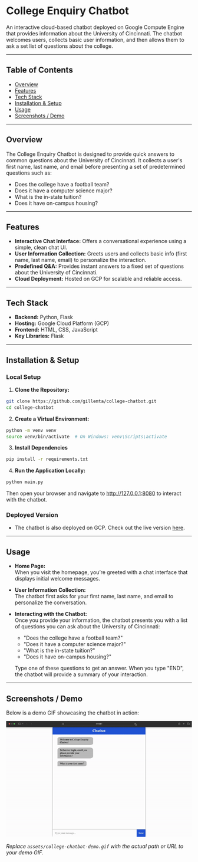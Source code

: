 # College Enquiry Chatbot

An interactive cloud-based chatbot deployed on Google Compute Engine that provides information about the University of Cincinnati. The chatbot welcomes users, collects basic user information, and then allows them to ask a set list of questions about the college.

---

## Table of Contents

- [Overview](#overview)
- [Features](#features)
- [Tech Stack](#tech-stack)
- [Installation & Setup](#installation--setup)
- [Usage](#usage)
- [Screenshots / Demo](#screenshots--demo)

---

## Overview

The College Enquiry Chatbot is designed to provide quick answers to common questions about the University of Cincinnati. It collects a user's first name, last name, and email before presenting a set of predetermined questions such as:

- Does the college have a football team?
- Does it have a computer science major?
- What is the in-state tuition?
- Does it have on-campus housing?

---

## Features

- **Interactive Chat Interface:** Offers a conversational experience using a simple, clean chat UI.
- **User Information Collection:** Greets users and collects basic info (first name, last name, email) to personalize the interaction.
- **Predefined Q&A:** Provides instant answers to a fixed set of questions about the University of Cincinnati.
- **Cloud Deployment:** Hosted on GCP for scalable and reliable access.

---

## Tech Stack

- **Backend:** Python, Flask
- **Hosting:** Google Cloud Platform (GCP)
- **Frontend:** HTML, CSS, JavaScript
- **Key Libraries:** Flask

---


## Installation & Setup

### Local Setup

1. **Clone the Repository:**
  ```bash
  git clone https://github.com/gillemta/college-chatbot.git
  cd college-chatbot
  ```

2. **Create a Virtual Environment:**
  ```bash
  python -m venv venv
  source venv/bin/activate  # On Windows: venv\Scripts\activate
  ```

3. **Install Dependencies**
  ```bash
  pip install -r requirements.txt
  ```

4. **Run the Application Locally:**
  ```bash
  python main.py
  ```
   Then open your browser and navigate to http://127.0.0.1:8080 to interact with the chatbot.

### Deployed Version

- The chatbot is also deployed on GCP. Check out the live version [here](https://college-inquiry-chatbot-415701.ue.r.appspot.com/).

---

## Usage

- **Home Page:**  
  When you visit the homepage, you’re greeted with a chat interface that displays initial welcome messages.

- **User Information Collection:**  
  The chatbot first asks for your first name, last name, and email to personalize the conversation.

- **Interacting with the Chatbot:**  
  Once you provide your information, the chatbot presents you with a list of questions you can ask about the University of Cincinnati:
  - "Does the college have a football team?"
  - "Does it have a computer science major?"
  - "What is the in-state tuition?"
  - "Does it have on-campus housing?"
  
  Type one of these questions to get an answer. When you type "END", the chatbot will provide a summary of your interaction.

---

## Screenshots / Demo

Below is a demo GIF showcasing the chatbot in action:

![College Chatbot Demo](assets/college-chatbot-demo.gif)

*Replace `assets/college-chatbot-demo.gif` with the actual path or URL to your demo GIF.*
